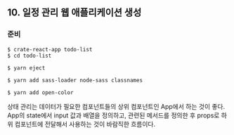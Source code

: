 ## 10. 일정 관리 웹 애플리케이션 생성

### 준비

```shell
$ crate-react-app todo-list
$ cd todo-list

$ yarn eject

$ yarn add sass-loader node-sass classnames

$ yarn add open-color 
```

상태 관리는 데이터가 필요한 컴포넌트들의 상위 컴포넌트인 App에서 하는 것이 좋다. App의 state에서 input 값과 배열을 정의하고, 관련된 메서드를 정의한 후 props로 하위 컴포넌트에 전달해서 사용하는 것이 바람직한 흐름이다.
